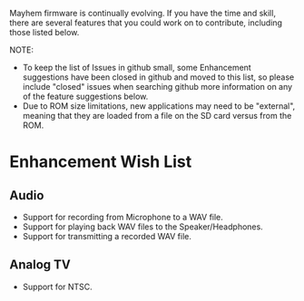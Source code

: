 Mayhem firmware is continually evolving.  If you have the time and skill, there are several features that you could work on to contribute, including those listed below.

NOTE:
* To keep the list of Issues in github small, some Enhancement suggestions have been closed in github and moved to this list, so please include "closed" issues when searching github more information on any of the feature suggestions below.
* Due to ROM size limitations, new applications may need to be "external", meaning that they are loaded from a file on the SD card versus from the ROM.

# Enhancement Wish List

## Audio
* Support for recording from Microphone to a WAV file.
* Support for playing back WAV files to the Speaker/Headphones.
* Support for transmitting a recorded WAV file.

## Analog TV
* Support for NTSC.